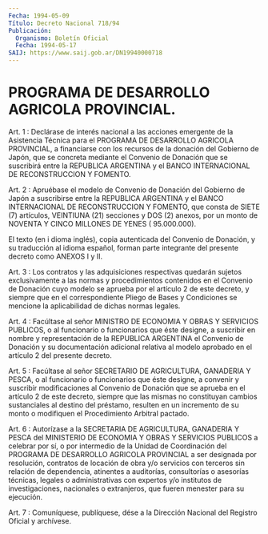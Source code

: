 ```yaml
---
Fecha: 1994-05-09
Título: Decreto Nacional 718/94
Publicación:
  Organismo: Boletín Oficial
  Fecha: 1994-05-17
SAIJ: https://www.saij.gob.ar/DN19940000718
---
```

# PROGRAMA DE DESARROLLO AGRICOLA PROVINCIAL.

<a id="1"></a>
Art. 1 : Declárase de interés nacional a las acciones emergente de la  Asistencia  Técnica  para el PROGRAMA DE DESARROLLO AGRICOLA PROVINCIAL, a financiarse con  los  recursos  de  la  donación  del Gobierno  de  Japón,  que  se  concreta  mediante  el  Convenio  de Donación  que se suscribirá entre la REPUBLICA ARGENTINA y el BANCO INTERNACIONAL DE RECONSTRUCCION Y FOMENTO.

<a id="2"></a>
Art.  2  :  Apruébase  el  modelo  de Convenio de Donación del Gobierno de Japón a suscribirse entre la  REPUBLICA  ARGENTINA y el BANCO  INTERNACIONAL  DE  RECONSTRUCCION  Y FOMENTO, que consta  de SIETE (7) artículos, VEINTIUNA (21) secciones  y  DOS  (2)  anexos, por  un  monto  de NOVENTA Y CINCO MILLONES DE YENES ( 95.000.000).

El texto (en i dioma  inglés),  copia  autenticada  del Convenio de Donación,    y  su  traducción  al  idioma  español,  forman  parte integrante del presente decreto como ANEXOS I y II.

<a id="3"></a>
Art. 3 : Los contratos y las adquisiciones respectivas quedarán sujetos  exclusivamente a las normas y procedimientos contenidos en el Convenio  de  Donación  cuyo modelo se aprueba por el artículo 2 de este decreto, y siempre que  en  el  correspondiente  Pliego  de Bases  y  Condiciones se mencione la aplicabilidad de dichas normas legales.

<a id="4"></a>
Art.  4  :  Facúltase  al señor MINISTRO DE ECONOMIA Y OBRAS Y SERVICIOS  PUBLICOS,  o  al funcionario  o  funcionarios  que  éste designe, a suscribir en nombre  y  representación  de  la REPUBLICA ARGENTINA  el  Convenio  de  Donación  y su documentación adicional relativa al modelo aprobado en el artículo  2 del presente decreto.

<a id="5"></a>
Art.  5  :  Facúltase  al  señor  SECRETARIO  DE  AGRICULTURA, GANADERIA  Y  PESCA,  o  al  funcionario  o  funcionarios  que éste designe,  a  convenir  y  suscribir  modificaciones  al Convenio de Donación  que se aprueba en el artículo 2 de este decreto,  siempre que las mismas  no  constituyan cambios sustanciales al destino del préstamo, resulten en  un  incremento  de  su monto o modifiquen el Procedimiento Arbitral pactado.

<a id="6"></a>
Art. 6 : Autorízase a la SECRETARIA DE AGRICULTURA, GANADERIA Y PESCA  del  MINISTERIO  DE  ECONOMIA Y OBRAS Y SERVICIOS PUBLICOS a celebrar por sí, o por intermedio  de la Unidad de Coordinación del PROGRAMA  DE DESARROLLO AGRICOLA PROVINCIAL  a  ser  designada  por resolución,  contratos  de  locación  de  obra  y/o  servicios  con terceros  sin  relación  de  dependencia,  atinentes  a auditorías, consultorías  o  asesorías técnicas, legales o administrativas  con expertos  y/o  institutos    de    investigaciones,   nacionales  o extranjeros, que fueren menester para su ejecución.

<a id="7"></a>
Art. 7 : Comuníquese, publíquese, dése a la Dirección Nacional del Registro Oficial y archívese.